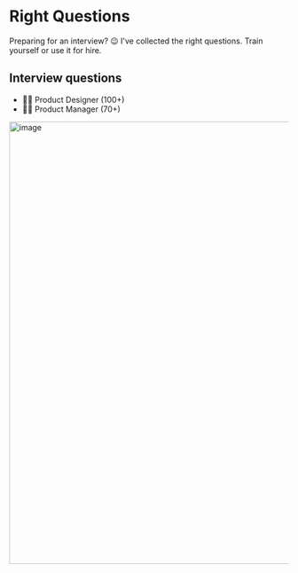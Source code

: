 # Right Questions
Preparing for an interview? 😉
I've collected the right questions. Train yourself or use it for hire.

## Interview questions
* 👨‍💻 Product Designer (100+)
* 🧑‍💼 Product Manager (70+)

<img width="798" alt="image" src="https://i.imgur.com/lFMPX5T.jpg">